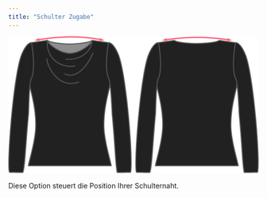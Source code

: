 ```yaml
---
title: "Schulter Zugabe"
---
```


![Die Schulterleicht-Option auf Diana](./shoulderease.svg)

Diese Option steuert die Position Ihrer Schulternaht.




